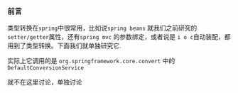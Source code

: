 ### 前言

类型转换在`spring`中很常用，比如说`spring beans` 就我们之前研究的`setter/getter`属性，还有`spring mvc` 的参数绑定，或者说是 `i o c`自动装配，都用到了类型转换。下面我们就单独研究它.

实际上它调用的是 `org.springframework.core.convert` 中的 `DefaultConversionService`

就不在这里讨论，单独讨论

